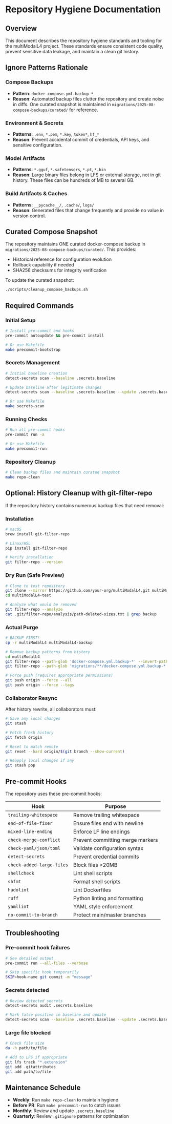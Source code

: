 # Repository Hygiene Documentation

## Overview

This document describes the repository hygiene standards and tooling for the multiModalL4 project. These standards ensure consistent code quality, prevent sensitive data leakage, and maintain a clean git history.

## Ignore Patterns Rationale

### Compose Backups
- **Pattern**: `docker-compose.yml.backup-*`
- **Reason**: Automated backup files clutter the repository and create noise in diffs. One curated snapshot is maintained in `migrations/2025-08-compose-backups/curated/` for reference.

### Environment & Secrets
- **Patterns**: `.env`, `*.pem`, `*.key`, `token*`, `hf_*`
- **Reason**: Prevent accidental commit of credentials, API keys, and sensitive configuration.

### Model Artifacts
- **Patterns**: `*.gguf`, `*.safetensors`, `*.pt`, `*.bin`
- **Reason**: Large binary files belong in LFS or external storage, not in git history. These files can be hundreds of MB to several GB.

### Build Artifacts & Caches
- **Patterns**: `__pycache__/`, `.cache/`, `logs/`
- **Reason**: Generated files that change frequently and provide no value in version control.

## Curated Compose Snapshot

The repository maintains ONE curated docker-compose backup in `migrations/2025-08-compose-backups/curated/`. This provides:
- Historical reference for configuration evolution
- Rollback capability if needed
- SHA256 checksums for integrity verification

To update the curated snapshot:
```bash
./scripts/cleanup_compose_backups.sh
```

## Required Commands

### Initial Setup
```bash
# Install pre-commit and hooks
pre-commit autoupdate && pre-commit install

# Or use Makefile
make precommit-bootstrap
```

### Secrets Management
```bash
# Initial baseline creation
detect-secrets scan --baseline .secrets.baseline

# Update baseline after legitimate changes
detect-secrets scan --baseline .secrets.baseline --update .secrets.baseline

# Or use Makefile
make secrets-scan
```

### Running Checks
```bash
# Run all pre-commit hooks
pre-commit run -a

# Or use Makefile
make precommit-run
```

### Repository Cleanup
```bash
# Clean backup files and maintain curated snapshot
make repo-clean
```

## Optional: History Cleanup with git-filter-repo

If the repository history contains numerous backup files that need removal:

### Installation
```bash
# macOS
brew install git-filter-repo

# Linux/WSL
pip install git-filter-repo

# Verify installation
git filter-repo --version
```

### Dry Run (Safe Preview)
```bash
# Clone to test repository
git clone --mirror https://github.com/your-org/multiModalL4.git multiModalL4-test
cd multiModalL4-test

# Analyze what would be removed
git filter-repo --analyze
cat .git/filter-repo/analysis/path-deleted-sizes.txt | grep backup
```

### Actual Purge
```bash
# BACKUP FIRST!
cp -r multiModalL4 multiModalL4-backup

# Remove backup patterns from history
cd multiModalL4
git filter-repo --path-glob 'docker-compose.yml.backup-*' --invert-paths
git filter-repo --path-glob 'migrations/**/docker-compose.yml.backup-*' --invert-paths

# Force push (requires appropriate permissions)
git push origin --force --all
git push origin --force --tags
```

### Collaborator Resync
After history rewrite, all collaborators must:
```bash
# Save any local changes
git stash

# Fetch fresh history
git fetch origin

# Reset to match remote
git reset --hard origin/$(git branch --show-current)

# Reapply local changes if any
git stash pop
```

## Pre-commit Hooks

The repository uses these pre-commit hooks:

| Hook | Purpose |
|------|---------|
| `trailing-whitespace` | Remove trailing whitespace |
| `end-of-file-fixer` | Ensure files end with newline |
| `mixed-line-ending` | Enforce LF line endings |
| `check-merge-conflict` | Prevent committing merge markers |
| `check-yaml/json/toml` | Validate configuration syntax |
| `detect-secrets` | Prevent credential commits |
| `check-added-large-files` | Block files >20MB |
| `shellcheck` | Lint shell scripts |
| `shfmt` | Format shell scripts |
| `hadolint` | Lint Dockerfiles |
| `ruff` | Python linting and formatting |
| `yamllint` | YAML style enforcement |
| `no-commit-to-branch` | Protect main/master branches |

## Troubleshooting

### Pre-commit hook failures
```bash
# See detailed output
pre-commit run --all-files --verbose

# Skip specific hook temporarily
SKIP=hook-name git commit -m "message"
```

### Secrets detected
```bash
# Review detected secrets
detect-secrets audit .secrets.baseline

# Mark false positive in baseline and update
detect-secrets scan --baseline .secrets.baseline --update .secrets.baseline
```

### Large file blocked
```bash
# Check file size
du -h path/to/file

# Add to LFS if appropriate
git lfs track "*.extension"
git add .gitattributes
git add path/to/file
```

## Maintenance Schedule

- **Weekly**: Run `make repo-clean` to maintain hygiene
- **Before PR**: Run `make precommit-run` to catch issues
- **Monthly**: Review and update `.secrets.baseline`
- **Quarterly**: Review `.gitignore` patterns for optimization
